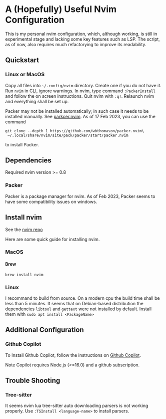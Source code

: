 # A (Hopefully) Useful Nvim Configuration

This is my personal nvim configuration, which, although working, is still in experimental stage and lacking some key features such as LSP. The script, as of now, also requires much refactorying to improve its readability.

## Quickstart

### Linux or MacOS 
Copy all files into `~/.config/nvim` directory. Create one if you do not have it. Run `nvim` in CLI, ignore warnings. In nvim, type command `:PackerInstall` and follow the on screen instructions. Quit nvim with `:q!`. Relaunch nvim and everything shall be set up.

Packer may not be installed automatically; in such case it needs to be installed manually. See [parkcer.nvim](https://github.com/wbthomason/packer.nvim). As of 17 Feb 2023, you can use the command 

```shell
git clone --depth 1 https://github.com/wbthomason/packer.nvim\
 ~/.local/share/nvim/site/pack/packer/start/packer.nvim 
 ``` 
to install Packer.

## Dependencies 

Required nvim version >= 0.8

### Packer

Packer is a package manager for nvim. As of Feb 2023, Packer seems to have some compatibility issues on windows.

## Install nvim

See the [nvim repo](https://github.com/neovim/neovim)

Here are some quick guide for installing nvim.

### MacOS

#### Brew

`brew install nvim` 

### Linux

I recommand to build from source. On a modern cpu the build time shall be less than 5 minutes. 
It seems that on Debian-based distribution the dependencies `libtool` and `gettext` were not installed by default. Install them with `sudo apt install <PackageName>`

## Additional Configuration

### Github Copilot

To Install Github Copilot, follow the instructions on [Github Copilot](https://github.com/github/copilot.vim).

Note Copilot requires Node.js (>=16.0) and a github subscription.

## Trouble Shooting

### Tree-sitter
It seems nvim lua tree-sitter auto downloading parsers is not working properly. Use `:TSInstall <language-name>` to install parsers.
